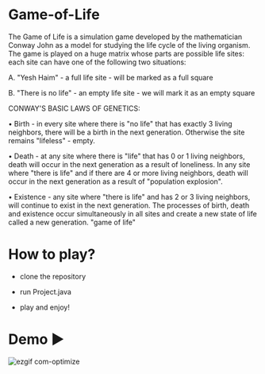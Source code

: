 # Game-of-Life

The Game of Life is a simulation game developed by the mathematician Conway John as a model for studying the life cycle of the living organism. The game is played on a huge matrix whose parts are possible life sites: each site can have one of the following two situations:

A. "Yesh Haim" - a full life site - will be marked as a full square

B. "There is no life" - an empty life site - we will mark it as an empty square


CONWAY'S BASIC LAWS OF GENETICS:

• Birth - in every site where there is "no life" that has exactly 3 living neighbors, there will be a birth in the next generation. Otherwise the site remains "lifeless" - empty.

• Death - at any site where there is "life" that has 0 or 1 living neighbors, death will occur in the next generation as a result of loneliness. In any site where "there is life" and if there are 4 or more living neighbors, death will occur in the next generation as a result of "population explosion".

• Existence - any site where "there is life" and has 2 or 3 living neighbors, will continue to exist in the next generation. The processes of birth, death and existence occur simultaneously in all sites and create a new state of life called a new generation.
"game of life"

# How to play?

* clone the repository

* run Project.java

* play and enjoy!

# Demo ▶

![ezgif com-optimize](https://github.com/RivkyKlapholtz/Game-of-Life/assets/129298796/0e227060-ee8d-40d7-a9ac-e71f175c9420)

